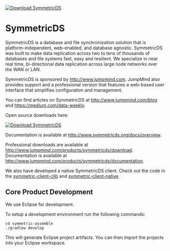 <a href="https://sourceforge.net/projects/symmetricds/files/latest/download" rel="nofollow"><img alt="Download SymmetricDS" src="https://img.shields.io/sourceforge/dt/symmetricds.svg"></a>

# SymmetricDS
SymmetricDS is a database and file synchronization solution that is platform-independent, web-enabled, and database agnostic.  SymmetricDS was built to make data replication across two to tens of thousands of databases and file systems fast, easy and resilient.  We specialize in near real time, bi-directional data replication across large node networks over the WAN or LAN.

SymmetricDS is sponsored by http://www.jumpmind.com.  JumpMind also provides support and a professional version that features a web-based user interface that simplifies configuration and management.

You can find articles on SymmetricDS at http://www.jumpmind.com/blog and https://medium.com/data-weekly.

Open source downloads here:

<a href="https://sourceforge.net/projects/symmetricds/files/latest/download" rel="nofollow"><img alt="Download SymmetricDS" src="https://a.fsdn.com/con/app/sf-download-button"></a>

Documentation is available at http://www.symmetricds.org/docs/overview.

Professional downloads are available at http://www.jumpmind.com/products/symmetricds/download.  Documentation is available at http://www.jumpmind.com/products/symmetricds/documentation.

We also have developed a native SymmetricDS client.  Check out the code in the [symmetric-client-clib](symmetric-client-clib) and [symmetric-client-native](symmetric-client-native).

## Core Product Development
We use Eclipse for development.

To setup a development environment run the following commands:
```
cd symmetric-assemble
./gradlew develop
```

This will generate Eclipse project artifacts.  You can then import the projects into your Eclipse workspace.

